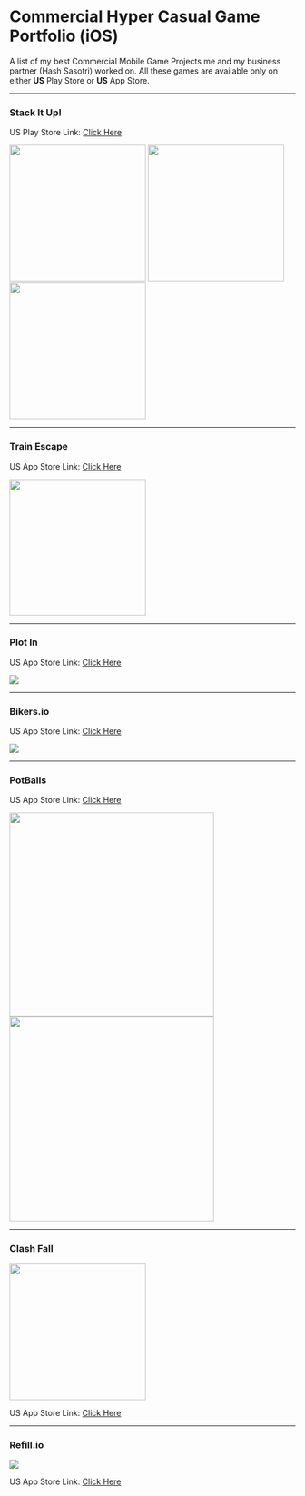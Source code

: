 # Commercial Hyper Casual Game Portfolio (iOS)

A list of my best Commercial Mobile Game Projects me and my business partner (Hash Sasotri) worked on. All these games are available only on either **US** Play Store or **US** App Store.

------

### Stack It Up!

US Play Store Link: [Click Here](https://play.google.com/store/apps/details?id=io.casualkings.stackitup)

<div>
<img style="display:inline-block" src="https://user-images.githubusercontent.com/38217867/147400392-c6eb2ad5-89ff-448f-9b85-9ee894e87730.png" width="240" />
<img style="display:inline-block" src="https://user-images.githubusercontent.com/38217867/147400463-905c46db-3c6e-4178-ac0e-eba60455a09e.png" width="240" />
<img style="display:inline-block" src="https://user-images.githubusercontent.com/38217867/147400476-b4d2c87d-7b94-4232-aa14-ae3fe30b419c.png" width="240" />
</div>

------

### Train Escape

US App Store Link: [Click Here](https://apps.apple.com/us/app/train-escape/id1507716012#?platform=iphone)

<img src="https://user-images.githubusercontent.com/38217867/134505585-9b578c0a-6193-4720-8292-897e37e748fc.png" width="240" />

------

### Plot In

US App Store Link: [Click Here](https://apps.apple.com/us/app/plot-in/id1453794276)

![](https://i.ibb.co/6JWxNxy/plot-in.png)

------

### Bikers.io

US App Store Link: [Click Here](https://apps.apple.com/us/app/bikers-io/id1501821613)

![](https://i.ibb.co/tHtwtjV/biker-io.png)

------

### PotBalls

US App Store Link: [Click Here](https://apps.apple.com/us/app/potballs/id1456452818)

<div>
<img style="display:inline-block" src="https://user-images.githubusercontent.com/38217867/147400630-be451e33-f327-47cf-90bb-55ff55a3f970.png" width="360" />
<img style="display:inline-block" src="https://i.ibb.co/MC6J7W2/potballs.png" width="360" />
</div>

------

### Clash Fall

<img src="https://user-images.githubusercontent.com/38217867/134506974-cffddd03-fa9d-463f-8501-95d458d1a5c4.png" width="240" />

US App Store Link: [Click Here](https://apps.apple.com/us/app/clash-fall/id1560396095)

------

### Refill.io

![](https://i.ibb.co/YtmrfFp/refill-io.png)

US App Store Link: [Click Here](https://apps.apple.com/us/app/refill-io/id1447779661)

<br>

